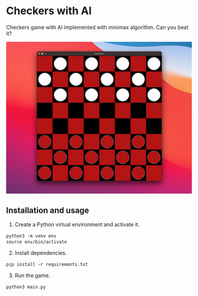 # Checkers with AI

Checkers game with AI implemented with minimax algorithm. Can you beat it?

![checkers image](checkers.png 'Checkers')

## Installation and usage

1. Create a Python virtual environment and activate it.

```
python3 -m venv env
source env/bin/activate
```

2. Install dependencies.

```
pip install -r requirements.txt
```

3. Run the game.

```
python3 main.py
```

